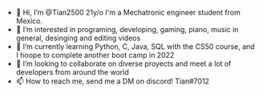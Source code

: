 - 👋 Hi, I’m @Tian2500 21y/o I'm a Mechatronic engineer student from Mexico.
- 👀 I’m interested in programing, developing, gaming, piano, music in general, desinging and editing videos
- 🌱 I’m currently learning Python, C, Java, SQL with the CS50 course, and I hoope to complete another boot camp in 2022
- 💞️ I’m looking to collaborate on diverse proyects and meet a lot of developers from around the world
- 📫 How to reach me, send me a DM on discord! Tian#7012

<!---
Tian2500/Tian2500 is a ✨ special ✨ repository because its `README.md` (this file) appears on your GitHub profile.
You can click the Preview link to take a look at your changes.
--->
